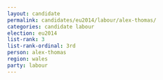 ```yaml
---
layout: candidate
permalink: candidates/eu2014/labour/alex-thomas/
categories: candidate labour
election: eu2014
list-rank: 3
list-rank-ordinal: 3rd
person: alex-thomas
region: wales
party: labour
---
```

